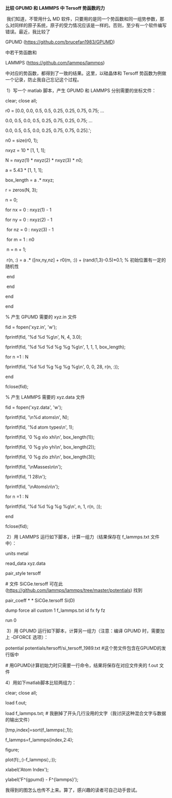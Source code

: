 **比较 GPUMD 和 LAMMPS 中 Tersoff 势函数的力**



​    我们知道，不管用什么 MD 软件，只要用的是同一个势函数和同一组势参数，那么对同样的原子系统，原子的受力情况应该是一样的。否则，至少有一个软件编写错误。最近，我比较了 

GPUMD (https://github.com/brucefan1983/GPUMD) 

中若干势函数和 

LAMMPS (https://github.com/lammps/lammps) 

中对应的势函数，都得到了一致的结果。这里，以硅晶体和 Tersoff 势函数为例做一个记录，防止我自己忘记这个过程。



​    1）写一个 matlab 脚本，产生 GPUMD 和 LAMMPS 分别需要的坐标文件：



clear; close all;

r0 = [0.0, 0.0, 0.5, 0.5, 0.25, 0.25, 0.75, 0.75; ...

   0.0, 0.5, 0.0, 0.5, 0.25, 0.75, 0.25, 0.75; ...

   0.0, 0.5, 0.5, 0.0, 0.25, 0.75, 0.75, 0.25].';

n0 = size(r0, 1);

nxyz = 10 * [1, 1, 1];

N = nxyz(1) * nxyz(2) * nxyz(3) * n0;

a = 5.43 * [1, 1, 1];

box_length = a .* nxyz;



r = zeros(N, 3);

n = 0;

for nx = 0 : nxyz(1) - 1

  for ny = 0 : nxyz(2) - 1

​    for nz = 0 : nxyz(3) - 1

​      for m = 1 : n0

​        n = n + 1;

​        r(n, :) = a .* ([nx,ny,nz] + r0(m, :)) + (rand(1,3)-0.5)*0.1;  % 初始位置有一定的随机性

​      end

​    end

  end

end



% 产生 GPUMD 需要的 xyz.in 文件

fid = fopen('xyz.in', 'w');

fprintf(fid, '%d %d %g\n', N, 4, 3.0);

fprintf(fid, '%d %d %d %g %g %g\n', 1, 1, 1, box_length);

for n =1 : N

  fprintf(fid, '%d %d %g %g %g %g\n', 0, 0, 28, r(n, :));

end

fclose(fid);



% 产生 LAMMPS 需要的 xyz.data 文件

fid = fopen('xyz.data', 'w');

fprintf(fid, '\n%d atoms\n', N);

fprintf(fid, '%d atom types\n', 1);

fprintf(fid, '0 %g xlo xhi\n', box_length(1));

fprintf(fid, '0 %g ylo yhi\n', box_length(2));

fprintf(fid, '0 %g zlo zhi\n', box_length(3));

fprintf(fid, '\nMasses\n\n');

fprintf(fid, '1 28\n');

fprintf(fid, '\nAtoms\n\n');

for n =1 : N

  fprintf(fid, '%d %d %g %g %g\n', n, 1, r(n, :));

end

fclose(fid);



​    2）用 LAMMPS 运行如下脚本，计算一组力（结果保存在 f_lammps.txt 文件中）：



units     metal

read_data xyz.data

pair_style tersoff

\# 文件 SiCGe.tersoff 可在此 (https://github.com/lammps/lammps/tree/master/potentials) 找到

pair_coeff * * SiCGe.tersoff Si(D) 

dump    force all custom 1 f_lammps.txt id fx fy fz

run      0



​    3）用 GPUMD 运行如下脚本，计算另一组力（注意：编译 GPUMD 时，需要加上 -DFORCE 选项）：



potential  potentials/tersoff/si_tersoff_1989.txt  #这个势文件包含在GPUMD的发行版中

\# 用GPUMD计算初始力时只需要一行命令，结果将保存在对应文件夹的 f.out 文件



   4）用如下matlab脚本比较两组力：



clear; close all;

load f.out;

load f_lammps.txt; # 我删掉了开头几行没用的文字（我讨厌这种混合文字与数据的输出文件）

[tmp,index]=sort(f_lammps(:,1));

f_lammps=f_lammps(index,2:4);



figure;

plot(f(:,:)-f_lammps(:,:));

xlabel('Atom Index');

ylabel('F^{gpumd} - F^{lammps}');





我得到的图怎么也传不上来。算了，感兴趣的读者可自己动手尝试。